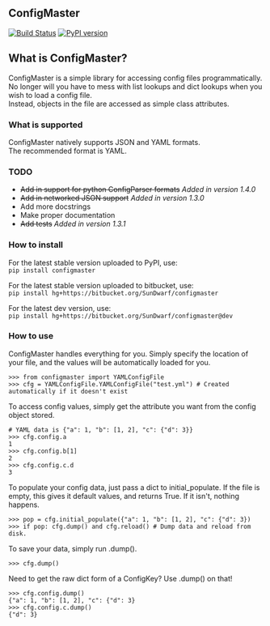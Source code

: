 ConfigMaster
------------

[![Build Status](https://drone.io/bitbucket.org/SunDwarf/configmaster/status.png)](https://drone.io/bitbucket.org/SunDwarf/configmaster/latest)
[![PyPI version](https://badge.fury.io/py/ConfigMaster.svg)](http://badge.fury.io/py/ConfigMaster)

## What is ConfigMaster?  
ConfigMaster is a simple library for accessing config files programmatically. No longer will you have to mess with list lookups and dict lookups when you wish to load a config file.  
Instead, objects in the file are accessed as simple class attributes.  

### What is supported

ConfigMaster natively supports JSON and YAML formats.  
The recommended format is YAML.  

### TODO
 - ~~Add in support for python ConfigParser formats~~ *Added in version 1.4.0*
 - ~~Add in networked JSON support~~ *Added in version 1.3.0*
 - Add more docstrings
 - Make proper documentation
 - ~~Add tests~~ *Added in version 1.3.1*

### How to install
For the latest stable version uploaded to PyPI, use:  
`pip install configmaster`
  
For the latest stable version uploaded to bitbucket, use:  
`pip install hg+https://bitbucket.org/SunDwarf/configmaster`  

For the latest dev version, use:  
`pip install hg+https://bitbucket.org/SunDwarf/configmaster@dev`


### How to use
ConfigMaster handles everything for you. Simply specify the location of your file, and the values will be automatically loaded for you.

```  
>>> from configmaster import YAMLConfigFile  
>>> cfg = YAMLConfigFile.YAMLConfigFile("test.yml") # Created automatically if it doesn't exist  
```  

To access config values, simply get the attribute you want from the config object stored.

```  
# YAML data is {"a": 1, "b": [1, 2], "c": {"d": 3}}  
>>> cfg.config.a  
1  
>>> cfg.config.b[1]  
2  
>>> cfg.config.c.d  
3    
```  

To populate your config data, just pass a dict to initial_populate. If the file is empty, this gives it default values, and returns True. If it isn't, nothing happens.

```
>>> pop = cfg.initial_populate({"a": 1, "b": [1, 2], "c": {"d": 3})
>>> if pop: cfg.dump() and cfg.reload() # Dump data and reload from disk.
```

To save your data, simply run .dump().

```
>>> cfg.dump()
```

Need to get the raw dict form of a ConfigKey? Use .dump() on that!

```
>>> cfg.config.dump()
{"a": 1, "b": [1, 2], "c": {"d": 3}
>>> cfg.config.c.dump()
{"d": 3}
```
